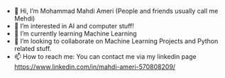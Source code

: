 - 👋 Hi, I’m Mohammad Mahdi Ameri (People and friends usually call me Mehdi)
- 👀 I’m interested in AI and computer stuff!
- 🌱 I’m currently learning Machine Learning
- 💞️ I’m looking to collaborate on Machine Learning Projects and Python related stuff.
- 📫 How to reach me: You can contact me via my linkedin page https://www.linkedin.com/in/mahdi-ameri-570808209/ 

<!---
mehdi-irema/mehdi-irema is a ✨ special ✨ repository because its `README.md` (this file) appears on your GitHub profile.
You can click the Preview link to take a look at your changes.
--->
